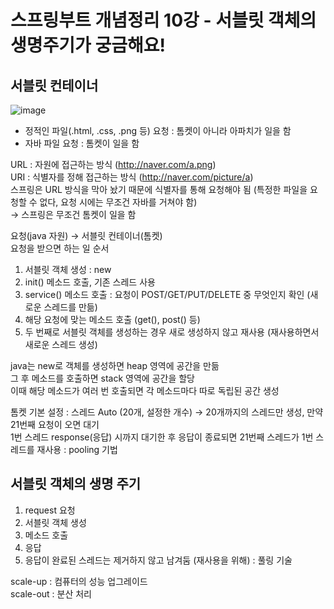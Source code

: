 # 스프링부트 개념정리 10강 - 서블릿 객체의 생명주기가 궁금해요!
## 서블릿 컨테이너
![image](https://user-images.githubusercontent.com/77559262/154247649-a4e9a664-15cb-4a4d-99e7-9108462d5cf7.png)  
+ 정적인 파일(.html, .css, .png 등) 요청 : 톰켓이 아니라 아파치가 일을 함  
+ 자바 파일 요청 : 톰켓이 일을 함

URL : 자원에 접근하는 방식 (http://naver.com/a.png)   
URI : 식별자를 정해 접근하는 방식 (http://naver.com/picture/a)  
스프링은 URL 방식을 막아 놨기 때문에 식별자를 통해 요청해야 됨 (특정한 파일을 요청할 수 없다, 요청 시에는 무조건 자바를 거쳐야 함)  
→ 스프링은 무조건 톰켓이 일을 함  

요청(java 자원) → 서블릿 컨테이너(톰켓)  
요청을 받으면 하는 일 순서  
1. 서블릿 객체 생성 : new
2. init() 메소드 호출, 기존 스레드 사용
3. service() 메소드 호출 : 요청이 POST/GET/PUT/DELETE 중 무엇인지 확인 (새로운 스레드를 만듦)  
4. 해당 요청에 맞는 메소드 호출 (get(), post() 등)
5. 두 번째로 서블릿 객체를 생성하는 경우 새로 생성하지 않고 재사용 (재사용하면서 새로운 스레드 생성)

java는 new로 객체를 생성하면 heap 영역에 공간을 만듦  
그 후 메소드를 호출하면 stack 영역에 공간을 할당  
이때 해당 메소드가 여러 번 호출되면 각 메소드마다 따로 독립된 공간 생성  

톰켓 기본 설정 : 스레드 Auto (20개, 설정한 개수) → 20개까지의 스레드만 생성, 만약 21번째 요청이 오면 대기  
1번 스레드 response(응답) 시까지 대기한 후 응답이 종료되면 21번째 스레드가 1번 스레드를 재사용 : pooling 기법  

## 서블릿 객체의 생명 주기
1. request 요청
2. 서블릿 객체 생성
3. 메소드 호출
4. 응답
5. 응답이 완료된 스레드는 제거하지 않고 남겨둠 (재사용을 위해) : 풀링 기술

scale-up : 컴퓨터의 성능 업그레이드  
scale-out : 분산 처리
